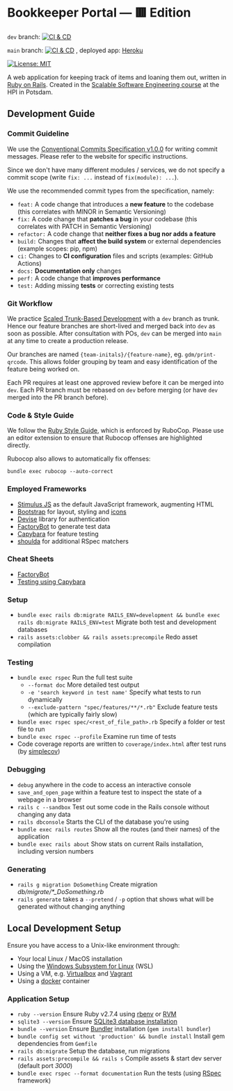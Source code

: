 # Bookkeeper Portal — 🟥 Edition

`dev` branch: [![CI & CD](https://github.com/hpi-swt2/bookkeeper-portal-red/actions/workflows/ci_cd.yml/badge.svg?branch=dev)](https://github.com/hpi-swt2/bookkeeper-portal-red/actions/workflows/ci_cd.yml)

`main` branch: [![CI & CD](https://github.com/hpi-swt2/bookkeeper-portal-red/actions/workflows/ci_cd.yml/badge.svg?branch=main)](https://github.com/hpi-swt2/bookkeeper-portal-red/actions/workflows/ci_cd.yml)
, deployed app: [Heroku](https://bookkeeper-red-main.herokuapp.com)

[![License: MIT](https://img.shields.io/badge/License-MIT-green.svg)](https://opensource.org/licenses/MIT)

A web application for keeping track of items and loaning them out, written in [Ruby on Rails](https://rubyonrails.org/).
Created in the [Scalable Software Engineering course](https://hpi.de/plattner/teaching/winter-term-2022-23/scalable-software-engineering.html) at the HPI in Potsdam.

## Development Guide

### Commit Guideline

We use the [Conventional Commits Specification v1.0.0](https://www.conventionalcommits.org/en/v1.0.0/) for writing commit messages. Please refer to the website for specific instructions.

Since we don't have many different modules / services, we do not specify a commit scope (write `fix: ...` instead of `fix(module): ...`).

We use the recommended commit types from the specification, namely:

- `feat:` A code change that introduces a **new feature** to the codebase (this correlates with MINOR in Semantic Versioning)
- `fix:` A code change that **patches a bug** in your codebase (this correlates with PATCH in Semantic Versioning)
- `refactor:` A code change that **neither fixes a bug nor adds a feature**
- `build:` Changes that **affect the build system** or external dependencies (example scopes: pip, npm)
- `ci:` Changes to **CI configuration** files and scripts (examples: GitHub Actions)
- `docs:` **Documentation only** changes
- `perf:` A code change that **improves performance**
- `test:` Adding missing **tests** or correcting existing tests

### Git Workflow

We practice [Scaled Trunk-Based Development](https://trunkbaseddevelopment.com/#scaled-trunk-based-development) with a `dev` branch as trunk. Hence our feature branches are short-lived and merged back into `dev` as soon as possible. After consultation with POs, `dev` can be merged into `main` at any time to create a production release.

Our branches are named `{team-initals}/{feature-name}`, eg. `gdm/print-qrcode`. This allows folder grouping by team and easy identification of the feature being worked on.

Each PR requires at least one approved review before it can be merged into `dev`. Each PR branch must be rebased on `dev` before merging (or have `dev` merged into the PR branch before).

### Code & Style Guide

We follow the [Ruby Style Guide](https://rubystyle.guide/), which is enforced by RuboCop. Please use an editor extension to ensure that Rubocop offenses are highlighted directly.

Rubocop also allows to automatically fix offenses:

```shell
bundle exec rubocop --auto-correct
```

### Employed Frameworks

- [Stimulus JS](https://stimulus.hotwired.dev) as the default JavaScript framework, augmenting HTML
- [Bootstrap](https://getbootstrap.com/docs/5.2) for layout, styling and [icons](https://icons.getbootstrap.com/)
- [Devise](https://github.com/heartcombo/devise) library for authentication
- [FactoryBot](https://github.com/thoughtbot/factory_bot/blob/master/GETTING_STARTED.md#defining-factories) to generate test data
- [Capybara](https://github.com/teamcapybara/capybara#the-dsl) for feature testing
- [shoulda](https://github.com/thoughtbot/shoulda-matchers#matchers) for additional RSpec matchers

### Cheat Sheets

- [FactoryBot](https://devhints.io/factory_bot)
- [Testing using Capybara](https://devhints.io/capybara)

### Setup

- `bundle exec rails db:migrate RAILS_ENV=development && bundle exec rails db:migrate RAILS_ENV=test` Migrate both test and development databases
- `rails assets:clobber && rails assets:precompile` Redo asset compilation

### Testing

- `bundle exec rspec` Run the full test suite
  - `--format doc` More detailed test output
  - `-e 'search keyword in test name'` Specify what tests to run dynamically
  - `--exclude-pattern "spec/features/**/*.rb"` Exclude feature tests (which are typically fairly slow)
- `bundle exec rspec spec/<rest_of_file_path>.rb` Specify a folder or test file to run
- `bundle exec rspec --profile` Examine run time of tests
- Code coverage reports are written to `coverage/index.html` after test runs (by [simplecov](https://github.com/simplecov-ruby/simplecov))

### Debugging

- `debug` anywhere in the code to access an interactive console
- `save_and_open_page` within a feature test to inspect the state of a webpage in a browser
- `rails c --sandbox` Test out some code in the Rails console without changing any data
- `rails dbconsole` Starts the CLI of the database you're using
- `bundle exec rails routes` Show all the routes (and their names) of the application
- `bundle exec rails about` Show stats on current Rails installation, including version numbers

### Generating

- `rails g migration DoSomething` Create migration _db/migrate/\*\_DoSomething.rb_
- `rails generate` takes a `--pretend` / `-p` option that shows what will be generated without changing anything

## Local Development Setup

Ensure you have access to a Unix-like environment through:

- Your local Linux / MacOS installation
- Using the [Windows Subsystem for Linux](https://docs.microsoft.com/en-us/windows/wsl/install) (WSL)
- Using a VM, e.g. [Virtualbox](https://www.virtualbox.org/) and [Vagrant](https://www.vagrantup.com/)
- Using a [docker](https://docs.microsoft.com/en-us/windows/wsl/install) container

### Application Setup

- `ruby --version` Ensure Ruby v2.7.4 using [rbenv](https://github.com/rbenv/rbenv) or [RVM](http://rvm.io/)
- `sqlite3 --version` Ensure [SQLite3 database installation](https://guides.rubyonrails.org/getting_started.html#installing-sqlite3)
- `bundle --version` Ensure [Bundler](https://rubygems.org/gems/bundler) installation (`gem install bundler`)
- `bundle config set without 'production' && bundle install` Install gem dependencies from `Gemfile`
- `rails db:migrate` Setup the database, run migrations
- `rails assets:precompile && rails s` Compile assets & start dev server (default port _3000_)
- `bundle exec rspec --format documentation` Run the tests (using [RSpec](http://rspec.info/) framework)

